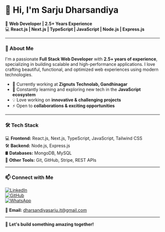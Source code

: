 # 👋 Hi, I'm Sarju Dharsandiya  

🚀 **Web Developer | 2.5+ Years Experience**  
💻 **React.js | Next.js | TypeScript | JavaScript | Node.js | Express.js**  

---

### **🚀 About Me**
I'm a passionate **Full Stack Web Developer** with **2.5+ years of experience**, specializing in building scalable and high-performance applications. I love crafting beautiful, functional, and optimized web experiences using modern technologies.  

- 🔭 Currently working at **Zignuts Technolab, Gandhinagar**  
- 🌱 Constantly learning and exploring new tech in the **JavaScript ecosystem**  
- 💡 Love working on **innovative & challenging projects**  
- ⚡ Open to **collaborations & exciting opportunities**  

---

### **🛠️ Tech Stack**  

💻 **Frontend:** React.js, Next.js, TypeScript, JavaScript, Tailwind CSS  
🛠️ **Backend:** Node.js, Express.js  
🛢️ **Databases:** MongoDB, MySQL  
🔗 **Other Tools:** Git, GitHub, Stripe, REST APIs  

---

### **📫 Connect with Me**
[![LinkedIn](https://img.shields.io/badge/LinkedIn-blue?style=for-the-badge&logo=linkedin)](https://linkedin.com/in/sarju-dharsandiya)  
[![GitHub](https://img.shields.io/badge/GitHub-000?style=for-the-badge&logo=github)](https://github.com/sarju90)  
[![WhatsApp](https://img.shields.io/badge/WhatsApp-25D366?style=for-the-badge&logo=whatsapp)](https://wa.me/9016161800)  

📧 **Email:** [dharsandiyasarju.it@gmail.com](mailto:dharsandiyasarju.it@gmail.com)  

---

🚀 **Let's build something amazing together!**  

